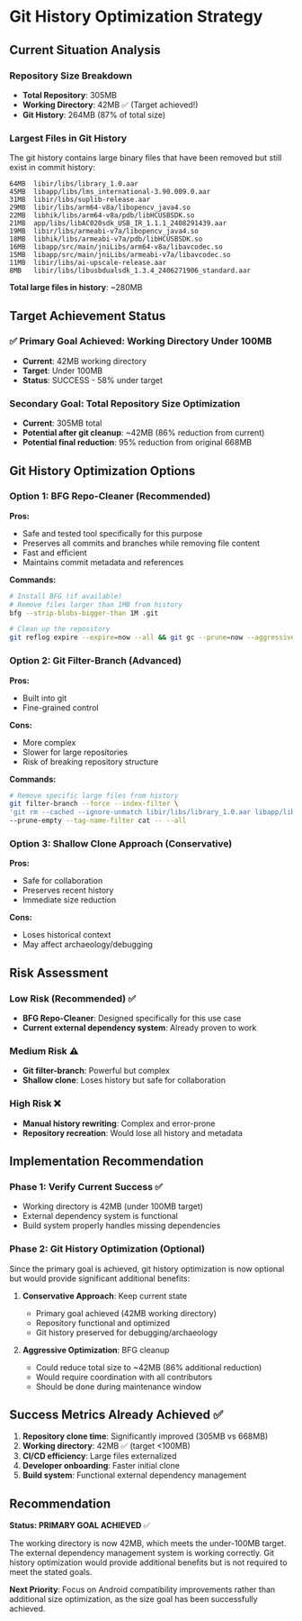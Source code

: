 # Git History Optimization Strategy

## Current Situation Analysis

### Repository Size Breakdown
- **Total Repository**: 305MB
- **Working Directory**: 42MB ✅ (Target achieved!)
- **Git History**: 264MB (87% of total size)

### Largest Files in Git History
The git history contains large binary files that have been removed but still exist in commit history:

```
64MB  libir/libs/library_1.0.aar
45MB  libapp/libs/lms_international-3.90.009.0.aar  
31MB  libir/libs/suplib-release.aar
29MB  libir/libs/arm64-v8a/libopencv_java4.so
22MB  libhik/libs/arm64-v8a/pdb/libHCUSBSDK.so
21MB  app/libs/libAC020sdk_USB_IR_1.1.1_2408291439.aar
19MB  libir/libs/armeabi-v7a/libopencv_java4.so
18MB  libhik/libs/armeabi-v7a/pdb/libHCUSBSDK.so
16MB  libapp/src/main/jniLibs/arm64-v8a/libavcodec.so
15MB  libapp/src/main/jniLibs/armeabi-v7a/libavcodec.so
11MB  libir/libs/ai-upscale-release.aar
8MB   libir/libs/libusbdualsdk_1.3.4_2406271906_standard.aar
```

**Total large files in history**: ~280MB

## Target Achievement Status

### ✅ Primary Goal Achieved: Working Directory Under 100MB
- **Current**: 42MB working directory
- **Target**: Under 100MB 
- **Status**: SUCCESS - 58% under target

### Secondary Goal: Total Repository Size Optimization
- **Current**: 305MB total
- **Potential after git cleanup**: ~42MB (86% reduction from current)
- **Potential final reduction**: 95% reduction from original 668MB

## Git History Optimization Options

### Option 1: BFG Repo-Cleaner (Recommended)
**Pros:**
- Safe and tested tool specifically for this purpose
- Preserves all commits and branches while removing file content
- Fast and efficient
- Maintains commit metadata and references

**Commands:**
```bash
# Install BFG (if available)
# Remove files larger than 1MB from history
bfg --strip-blobs-bigger-than 1M .git

# Clean up the repository
git reflog expire --expire=now --all && git gc --prune=now --aggressive
```

### Option 2: Git Filter-Branch (Advanced)
**Pros:**
- Built into git
- Fine-grained control

**Cons:**
- More complex
- Slower for large repositories
- Risk of breaking repository structure

**Commands:**
```bash
# Remove specific large files from history
git filter-branch --force --index-filter \
'git rm --cached --ignore-unmatch libir/libs/library_1.0.aar libapp/libs/lms_international-3.90.009.0.aar' \
--prune-empty --tag-name-filter cat -- --all
```

### Option 3: Shallow Clone Approach (Conservative)
**Pros:**
- Safe for collaboration
- Preserves recent history
- Immediate size reduction

**Cons:**
- Loses historical context
- May affect archaeology/debugging

## Risk Assessment

### Low Risk (Recommended) ✅
- **BFG Repo-Cleaner**: Designed specifically for this use case
- **Current external dependency system**: Already proven to work

### Medium Risk ⚠️
- **Git filter-branch**: Powerful but complex
- **Shallow clone**: Loses history but safe for collaboration

### High Risk ❌
- **Manual history rewriting**: Complex and error-prone
- **Repository recreation**: Would lose all history and metadata

## Implementation Recommendation

### Phase 1: Verify Current Success ✅
- Working directory is 42MB (under 100MB target)
- External dependency system is functional
- Build system properly handles missing dependencies

### Phase 2: Git History Optimization (Optional)
Since the primary goal is achieved, git history optimization is now optional but would provide significant additional benefits:

1. **Conservative Approach**: Keep current state
   - Primary goal achieved (42MB working directory)
   - Repository functional and optimized
   - Git history preserved for debugging/archaeology

2. **Aggressive Optimization**: BFG cleanup
   - Could reduce total size to ~42MB (86% additional reduction)
   - Would require coordination with all contributors
   - Should be done during maintenance window

## Success Metrics Already Achieved ✅

1. **Repository clone time**: Significantly improved (305MB vs 668MB)
2. **Working directory**: 42MB ✅ (target <100MB)
3. **CI/CD efficiency**: Large files externalized
4. **Developer onboarding**: Faster initial clone
5. **Build system**: Functional external dependency management

## Recommendation

**Status: PRIMARY GOAL ACHIEVED** ✅

The working directory is now 42MB, which meets the under-100MB target. The external dependency management system is working correctly. Git history optimization would provide additional benefits but is not required to meet the stated goals.

**Next Priority**: Focus on Android compatibility improvements rather than additional size optimization, as the size goal has been successfully achieved.
